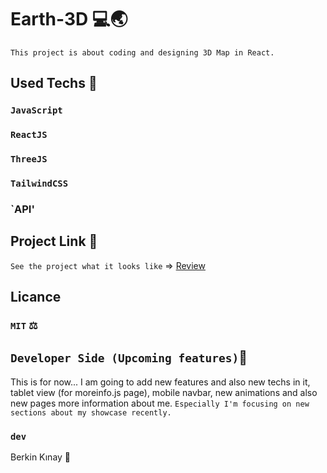 # Earth-3D 💻🌏
`This project is about coding and designing 3D Map in React.`

## Used Techs 🥰

### `JavaScript`
### `ReactJS`
### `ThreeJS`
### `TailwindCSS`
### `API'


## Project Link 🔭

`See the project what it looks like` => [Review](https://berkinkinay.dev/)

## Licance
### `MIT` ⚖️

## `Developer Side (Upcoming features)`💫
This is for now...  I am going to add new features and also new techs in it, tablet view (for moreinfo.js page), mobile navbar, new animations and also new pages more information about me.
 `Especially I'm focusing on new sections about my showcase recently.`

### `dev`
Berkin Kınay 👤
